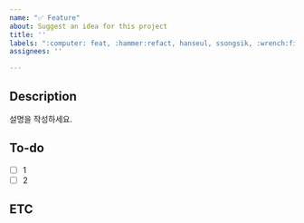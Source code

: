 ```yaml
---
name: "✅ Feature"
about: Suggest an idea for this project
title: ''
labels: ":computer: feat, :hammer:refact, hanseul, ssongsik, :wrench:fix"
assignees: ''

---
```


## Description
설명을 작성하세요.

## To-do
- [ ] 1
- [ ] 2

## ETC
